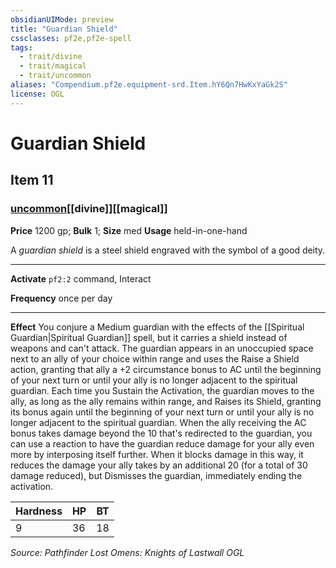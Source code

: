 ```yaml
---
obsidianUIMode: preview
title: "Guardian Shield"
cssclasses: pf2e,pf2e-spell
tags:
  - trait/divine
  - trait/magical
  - trait/uncommon
aliases: "Compendium.pf2e.equipment-srd.Item.hY6Qn7HwKxYaGk2S"
license: OGL
---
```

# Guardian Shield
## Item 11
### [uncommon](uncommon.md "Uncommon Rarity Trait")[[divine]][[magical]]


**Price** 1200 gp; 
**Bulk** 1; **Size** med
**Usage** held-in-one-hand

A _guardian shield_ is a steel shield engraved with the symbol of a good deity.

* * *

**Activate** `pf2:2` command, Interact

**Frequency** once per day

* * *

**Effect** You conjure a Medium guardian with the effects of the [[Spiritual Guardian|Spiritual Guardian]] spell, but it carries a shield instead of weapons and can't attack. The guardian appears in an unoccupied space next to an ally of your choice within range and uses the Raise a Shield action, granting that ally a +2 circumstance bonus to AC until the beginning of your next turn or until your ally is no longer adjacent to the spiritual guardian. Each time you Sustain the Activation, the guardian moves to the ally, as long as the ally remains within range, and Raises its Shield, granting its bonus again until the beginning of your next turn or until your ally is no longer adjacent to the spiritual guardian. When the ally receiving the AC bonus takes damage beyond the 10 that's redirected to the guardian, you can use a reaction to have the guardian reduce damage for your ally even more by interposing itself further. When it blocks damage in this way, it reduces the damage your ally takes by an additional 20 (for a total of 30 damage reduced), but Dismisses the guardian, immediately ending the activation.

  

| Hardness | HP | BT |
| --- | --- | --- |
| 9 | 36 | 18 |

*Source: Pathfinder Lost Omens: Knights of Lastwall*
*OGL*